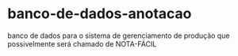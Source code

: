 # banco-de-dados-anotacao
banco de dados para o sistema de gerenciamento de produção que possivelmente será chamado de NOTA-FÁCIL
